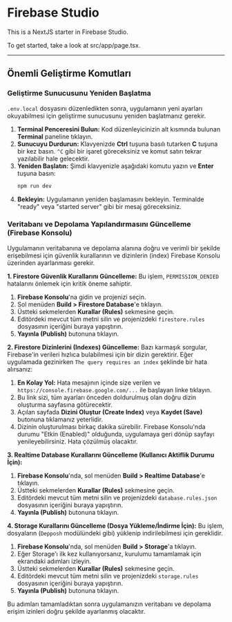 
# Firebase Studio

This is a NextJS starter in Firebase Studio.

To get started, take a look at src/app/page.tsx.

---

## Önemli Geliştirme Komutları

### Geliştirme Sunucusunu Yeniden Başlatma

`.env.local` dosyasını düzenledikten sonra, uygulamanın yeni ayarları okuyabilmesi için geliştirme sunucusunu yeniden başlatmanız gerekir.

1.  **Terminal Penceresini Bulun:** Kod düzenleyicinizin alt kısmında bulunan **Terminal** paneline tıklayın.
2.  **Sunucuyu Durdurun:** Klavyenizde **Ctrl** tuşuna basılı tutarken **C** tuşuna bir kez basın. `^C` gibi bir işaret göreceksiniz ve komut satırı tekrar yazılabilir hale gelecektir.
3.  **Yeniden Başlatın:** Şimdi klavyenizle aşağıdaki komutu yazın ve **Enter** tuşuna basın:
    ```bash
    npm run dev
    ```
4.  **Bekleyin:** Uygulamanın yeniden başlamasını bekleyin. Terminalde "ready" veya "started server" gibi bir mesaj göreceksiniz.

### Veritabanı ve Depolama Yapılandırmasını Güncelleme (Firebase Konsolu)

Uygulamanın veritabanına ve depolama alanına doğru ve verimli bir şekilde erişebilmesi için güvenlik kurallarının ve dizinlerin (index) Firebase Konsolu üzerinden ayarlanması gerekir.

**1. Firestore Güvenlik Kurallarını Güncelleme:**
Bu işlem, `PERMISSION_DENIED` hatalarını önlemek için kritik öneme sahiptir.
1.  **Firebase Konsolu**'na gidin ve projenizi seçin.
2.  Sol menüden **Build > Firestore Database**'e tıklayın.
3.  Üstteki sekmelerden **Kurallar (Rules)** sekmesine geçin.
4.  Editördeki mevcut tüm metni silin ve projenizdeki `firestore.rules` dosyasının içeriğini buraya yapıştırın.
5.  **Yayınla (Publish)** butonuna tıklayın.

**2. Firestore Dizinlerini (Indexes) Güncelleme:**
Bazı karmaşık sorgular, Firebase'in verileri hızlıca bulabilmesi için bir dizin gerektirir. Eğer uygulamada gezinirken `The query requires an index` şeklinde bir hata alırsanız:
1.  **En Kolay Yol:** Hata mesajının içinde size verilen ve `https://console.firebase.google.com/...` ile başlayan linke tıklayın.
2.  Bu link sizi, tüm ayarları önceden doldurulmuş olan doğru dizin oluşturma sayfasına götürecektir.
3.  Açılan sayfada **Dizini Oluştur (Create Index)** veya **Kaydet (Save)** butonuna tıklamanız yeterlidir.
4.  Dizinin oluşturulması birkaç dakika sürebilir. Firebase Konsolu'nda durumu "Etkin (Enabled)" olduğunda, uygulamaya geri dönüp sayfayı yenileyebilirsiniz. Hata çözülmüş olacaktır.


**3. Realtime Database Kurallarını Güncelleme (Kullanıcı Aktiflik Durumu İçin):**
1.  **Firebase Konsolu**'nda, sol menüden **Build > Realtime Database**'e tıklayın.
2.  Üstteki sekmelerden **Kurallar (Rules)** sekmesine geçin.
3.  Editördeki mevcut tüm metni silin ve projenizdeki `database.rules.json` dosyasının içeriğini buraya yapıştırın.
4.  **Yayınla (Publish)** butonuna tıklayın.

**4. Storage Kurallarını Güncelleme (Dosya Yükleme/İndirme İçin):**
Bu işlem, dosyaların (`Depposh` modülündeki gibi) yüklenip indirilebilmesi için gereklidir.
1.  **Firebase Konsolu**'nda, sol menüden **Build > Storage**'a tıklayın.
2.  Eğer Storage'ı ilk kez kullanıyorsanız, kurulumu tamamlamak için ekrandaki adımları izleyin.
3.  Üstteki sekmelerden **Kurallar (Rules)** sekmesine geçin.
4.  Editördeki mevcut tüm metni silin ve projenizdeki `storage.rules` dosyasının içeriğini buraya yapıştırın.
5.  **Yayınla (Publish)** butonuna tıklayın.

Bu adımları tamamladıktan sonra uygulamanızın veritabanı ve depolama erişim izinleri doğru şekilde ayarlanmış olacaktır.
